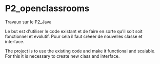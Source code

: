 # P2_openclassrooms
Travaux sur le P2_Java

Le but est d'utiliser le code existant et de faire en sorte qu'il soit soit fonctionnel et evolutif. Pour cela il faut créeer de nouvelles classe et interface.

The project is to use the existing code and make it functional and scalable. For this it is necessary to create new class and interface.
